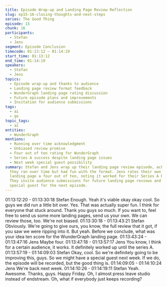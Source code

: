 ```yaml
---
title: Episode Wrap-up and Landing Page Review Reflection
slug: ep15-16-closing-thoughts-and-next-steps
series: The Good Thing
episode: 15
chunk: 16
participants:
  - Stefan
  - Jens
segment: Episode Conclusion
timecode: 01:13:12 – 01:14:19
start_time: 01:13:12
end_time: 01:14:19
speakers:
  - Stefan
  - Jens
topics:
  - Episode wrap-up and thanks to audience
  - Landing page review format feedback
  - WunderGraph landing page rating discussion
  - Future episode plans and improvements
  - Invitation for audience submissions
tags:
  - ai
  - go
topic_tags:
  - ai
entities:
  - WunderGraph
mentions:
  - Running over time acknowledgment
  - Unbiased review promise
  - Four out of ten rating for WunderGraph
  - Series A success despite landing page issues
  - Next week special guest possibility
summary: Stefan and Jens wrap up their landing page review episode, acknowledging
  they ran over time but had fun with the format. Jens rates their own WunderGraph
  landing page a four out of ten, noting it worked for their Series A but needs improvement.
  They invite audience submissions for future landing page reviews and tease a potential
  special guest for the next episode.
---
```


01:13:12:20 - 01:13:30:18
Stefan
Enough. Yeah it's viable okay okay cool. So guys we did run a little bit over. Yes. That was
actually super fun. I think for everyone that stuck around. Thank you guys so much. If you want
to, feel free to send us some more landing pages, send us your own. We can review those, too.
We're not biased.
01:13:30:18 - 01:13:43:21
Stefan
Obviously. We're going to give ours, you know, the full review that it got, if you saw we were
ripping into it. But yeah. Before we conclude, what was your idea ten score for the
WunderGraph landing page.
01:13:43:24 - 01:13:47:16
Jens
Maybe four.
01:13:47:18 - 01:13:57:17
Jens
You know, I think for a certain audience, it works. It definitely worked up until the series A.
01:13:57:19 - 01:14:09:03
Stefan
Okay, cool. So we're definitely going to be improving this, guys. So we might have a special
guest next week. If we do, the episode will be recorded, but the good thing is.
01:14:09:05 - 01:14:10:24
Jens
We're back next week.
01:14:10:26 - 01:14:19:11
Stefan
Yeah. Awesome. Thanks, guys. Happy Friday. Oh, I almost press leave studio instead of
endstream. Oh, what if everybody just keeps recording?